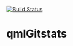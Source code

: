 [![Build Status](https://github.com/cemoktra/qmlGitstats/workflows/CI/badge.svg)](https://github.com/cemoktra/qmlGitstats/actions)

# qmlGitstats

